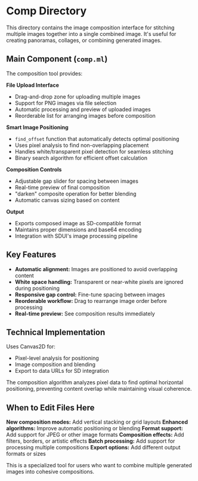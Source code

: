 # Comp Directory

This directory contains the image composition interface for stitching multiple
images together into a single combined image. It's useful for creating
panoramas, collages, or combining generated images.

## Main Component (`comp.ml`)

The composition tool provides:

**File Upload Interface**
- Drag-and-drop zone for uploading multiple images
- Support for PNG images via file selection
- Automatic processing and preview of uploaded images
- Reorderable list for arranging images before composition

**Smart Image Positioning**
- `find_offset` function that automatically detects optimal positioning
- Uses pixel analysis to find non-overlapping placement
- Handles white/transparent pixel detection for seamless stitching
- Binary search algorithm for efficient offset calculation

**Composition Controls**
- Adjustable gap slider for spacing between images
- Real-time preview of final composition
- "darken" composite operation for better blending
- Automatic canvas sizing based on content

**Output**
- Exports composed image as SD-compatible format
- Maintains proper dimensions and base64 encoding
- Integration with SDUI's image processing pipeline

## Key Features

- **Automatic alignment:** Images are positioned to avoid overlapping content
- **White space handling:** Transparent or near-white pixels are ignored during positioning
- **Responsive gap control:** Fine-tune spacing between images
- **Reorderable workflow:** Drag to rearrange image order before processing
- **Real-time preview:** See composition results immediately

## Technical Implementation

Uses Canvas2D for:
- Pixel-level analysis for positioning
- Image composition and blending
- Export to data URLs for SD integration

The composition algorithm analyzes pixel data to find optimal horizontal
positioning, preventing content overlap while maintaining visual coherence.

## When to Edit Files Here

**New composition modes:** Add vertical stacking or grid layouts
**Enhanced algorithms:** Improve automatic positioning or blending
**Format support:** Add support for JPEG or other image formats
**Composition effects:** Add filters, borders, or artistic effects
**Batch processing:** Add support for processing multiple compositions
**Export options:** Add different output formats or sizes

This is a specialized tool for users who want to combine multiple generated
images into cohesive compositions.
